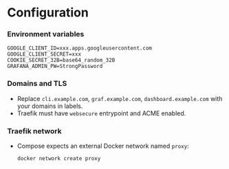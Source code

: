 # Configuration

### Environment variables
```
GOOGLE_CLIENT_ID=xxx.apps.googleusercontent.com
GOOGLE_CLIENT_SECRET=xxx
COOKIE_SECRET_32B=base64_random_32B
GRAFANA_ADMIN_PW=StrongPassword
```

### Domains and TLS
- Replace `cli.example.com`, `graf.example.com`, `dashboard.example.com` with your domains in labels.
- Traefik must have `websecure` entrypoint and ACME enabled.

### Traefik network
- Compose expects an external Docker network named `proxy`:
  ```bash
  docker network create proxy
  ```

